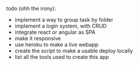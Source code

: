 todo (ohh the irony):
- implement a way to group task by folder
- implement a login system, with CRUD
- integrate react or angular as SPA 
- make it responsive
- use heroku to make a live webapp
- create the script to make a usable deploy locally
- list all the tools used to create this app
